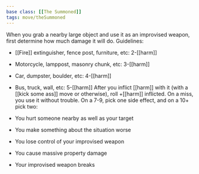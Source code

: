```yaml
---
base class: [[The Summoned]]
tags: move/theSummoned
---
```

 When you grab a nearby large object and use it as an improvised weapon, first determine how much damage it will do. Guidelines:
 
- [[Fire]] extinguisher, fence post, furniture, etc:     2-[[harm]]

- Motorcycle, lamppost, masonry chunk, etc:     3-[[harm]]

- Car, dumpster, boulder, etc: 4-[[harm]]

- Bus, truck, wall, etc: 5-[[harm]]
After you inflict [[harm]] with it (with a [[kick some ass]] move or otherwise), roll +[[harm]] inflicted. On a miss, you use it without trouble. On a 7-9, pick one side effect, and on a 10+ pick two:

- You hurt someone nearby as well as your target

- You make something about the situation worse

- You lose control of your improvised weapon

- You cause massive property damage

- Your improvised weapon breaks